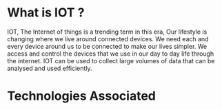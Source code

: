 # What is IOT ?

IOT, The Internet of things is a trending term in this era, Our lifestyle is changing where we live around connected devices. We need each and every device around us to be connected to make our lives simpler. We access and control the devices that we use in our day to day life through the internet. IOT can be used to collect large volumes of data that can be analysed and used efficiently.

# Technologies Associated



